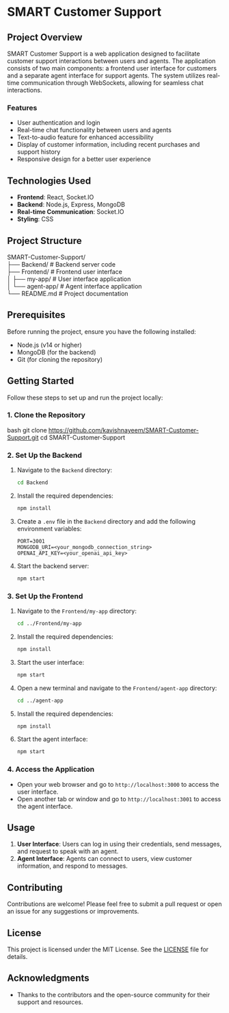 # SMART Customer Support

## Project Overview

SMART Customer Support is a web application designed to facilitate customer support interactions between users and agents. The application consists of two main components: a frontend user interface for customers and a separate agent interface for support agents. The system utilizes real-time communication through WebSockets, allowing for seamless chat interactions.

### Features

- User authentication and login
- Real-time chat functionality between users and agents
- Text-to-audio feature for enhanced accessibility
- Display of customer information, including recent purchases and support history
- Responsive design for a better user experience

## Technologies Used

- **Frontend**: React, Socket.IO
- **Backend**: Node.js, Express, MongoDB
- **Real-time Communication**: Socket.IO
- **Styling**: CSS

## Project Structure
SMART-Customer-Support/  
├── Backend/ # Backend server code  
├── Frontend/ # Frontend user interface  
│ ├── my-app/ # User interface application  
│ └── agent-app/ # Agent interface application  
└── README.md # Project documentation  



## Prerequisites

Before running the project, ensure you have the following installed:

- Node.js (v14 or higher)
- MongoDB (for the backend)
- Git (for cloning the repository)

## Getting Started

Follow these steps to set up and run the project locally:

### 1. Clone the Repository
bash
git clone https://github.com/kavishnayeem/SMART-Customer-Support.git
cd SMART-Customer-Support


### 2. Set Up the Backend

1. Navigate to the `Backend` directory:

   ```bash
   cd Backend
   ```

2. Install the required dependencies:

   ```bash
   npm install
   ```

3. Create a `.env` file in the `Backend` directory and add the following environment variables:

   ```plaintext
   PORT=3001
   MONGODB_URI=<your_mongodb_connection_string>
   OPENAI_API_KEY=<your_openai_api_key>
   ```

4. Start the backend server:

   ```bash
   npm start
   ```

### 3. Set Up the Frontend

1. Navigate to the `Frontend/my-app` directory:

   ```bash
   cd ../Frontend/my-app
   ```

2. Install the required dependencies:

   ```bash
   npm install
   ```

3. Start the user interface:

   ```bash
   npm start
   ```

4. Open a new terminal and navigate to the `Frontend/agent-app` directory:

   ```bash
   cd ../agent-app
   ```

5. Install the required dependencies:

   ```bash
   npm install
   ```

6. Start the agent interface:

   ```bash
   npm start
   ```

### 4. Access the Application

- Open your web browser and go to `http://localhost:3000` to access the user interface.
- Open another tab or window and go to `http://localhost:3001` to access the agent interface.

## Usage

1. **User Interface**: Users can log in using their credentials, send messages, and request to speak with an agent.
2. **Agent Interface**: Agents can connect to users, view customer information, and respond to messages.

## Contributing

Contributions are welcome! Please feel free to submit a pull request or open an issue for any suggestions or improvements.

## License

This project is licensed under the MIT License. See the [LICENSE](LICENSE) file for details.

## Acknowledgments

- Thanks to the contributors and the open-source community for their support and resources.


